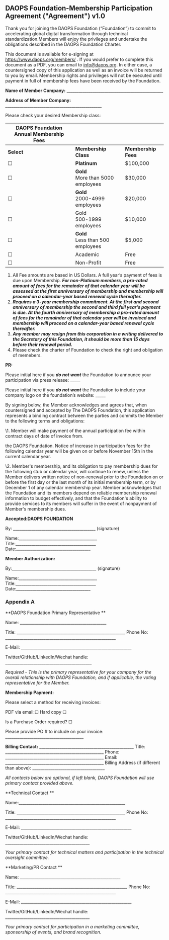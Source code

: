 ## DAOPS Foundation-Membership Participation  Agreement ("Agreement") v1.0

Thank you for joining the DAOPS Foundation (“Foundation”) to commit to accelerating global digital transformation through technical standardization.Members will enjoy the privileges and undertake the obligations described in the DAOPS Foundation Charter.

This document is available for e-signing at https://www.daops.org/members/ . If you would prefer to complete this document as a PDF, you can email to info@daops.org. In either case, a countersigned copy of this application as well as an invoice will be returned to you by email. Membership rights and privileges will not be executed until payment in full of membership fees have been received by the Foundation. 

**Name of Member Company:** ________________________________________________

**Address of Member Company:** ________________________________________________

Please check your desired Membership class:

| **DAOPS Foundation Annual Membership Fees** |                                       |                     |
| ------------------------------------------- | ------------------------------------- | ------------------- |
| **Select**                                  | **Membership Class**                  | **Membership Fees** |
| ☐                                           | **Platinum**                          | $100,000            |
| ☐                                           | **Gold**<br/>More than 5000 employees | $30,000             |
| ☐                                           | **Gold**<br/>2000-4999 employees      | $20,000             |
| ☐                                           | Gold<br/>500-1999 employees           | $10,000             |
| ☐                                           | **Gold**<br/>Less than 500 employees  | $5,000              |
| ☐                                           | Academic                              | Free                |
| ☐                                           | Non-Profit                            | Free                |

1. All Fee amounts are based in US Dollars. A full year’s payment of fees is due upon Membership. ***For non-Platinum members, a pro-rated amount of fees for the remainder of that calendar year will be assessed at the first anniversary of membership and membership will proceed on a calendar-year based renewal cycle thereafter.*** 
2. ***Requires a 3-year membership commitment. At the first and second anniversary of membership the second and third full year’s payment is due. At the fourth anniversary of membership a pro-rated amount of fees for the remainder of that calendar year will be invoiced and membership will proceed on a calendar-year based renewal cycle thereafter.*** 
3. ***Any member may resign from this corporation in a writing delivered to the Secretary of this Foundation, it should be more than 15 days before their renewal period.***
4. Please check the charter of Foundation to check the right and obligation of memebers.

**PR:** 

Please initial here if you ***do not want*** the Foundation to announce your participation via press release: _____ 

Please initial here if you ***do not want*** the Foundation to include your company logo on the foundation’s website: _____ 

By signing below, the Member acknowledges and agrees that, when countersigned and accepted by The DAOPS Foundation, this application represents a binding contract between the parties and commits the Member to the following terms and obligations: 

\1. Member will make payment of the annual participation fee within contract days of date of invoice from.

the DAOPS Foundation. Notice of increase in participation fees for the following calendar year will be given on or before November 15th in the current calendar year. 

\2. Member's membership, and its obligation to pay membership dues for the following stub or calendar year, will continue to renew, unless the Member delivers written notice of non-renewal prior to the  Foundation on or before the first day or the last month of its initial membership term, or by December 1 of any calendar membership year. Member acknowledges that the Foundation and its members depend on reliable membership renewal information to budget effectively, and that the Foundation's ability to provide services to its members will suffer in the event of nonpayment of Member's membership dues. 

**Accepted:DAOPS FOUNDATION** 

By: _________________________________________   (signature) 

Name:_______________________________________ Title:________________________________________ Date:_____________________________________



**Member Authorization:** 

By:__________________________________________ (signature) 

Name:_______________________________________ Title:________________________________________ Date:_____________________________________


### Appendix A

**DAOPS Foundation Primary Representative **

Name: ___________________________________________ 

Title: ______________________________________________________
Phone No: _______________________________________________________ 

E-Mail: _______________________________________________________ 

Twitter/GitHub/LinkedIn/Wechat handle: ___________________________________________ 

*Required - This is the primary representative for your company for the overall relationship with DAOPS Foundation, and if applicable, the voting representative for the Member.* 

**Membership Payment:** 

Please select a method for receiving invoices: 

PDF via email:☐	Hard copy ☐ 

Is a Purchase Order required? ☐

Please provide PO # to include on your invoice: _______________________________________ 

**Billing Contact:** _______________________________________________
Title: _________________________________________________
Phone: _________________________________________________
Email: _________________________________________________
Billing Address (if different than above): ____________________________________ 

*All contacts below are optional, if left blank, DAOPS Foundation will use primary contact provided above.* 

**Technical Contact ** 

Name:_____________________________________________________ 

Title: ______________________________________________________
Phone No: _______________________________________________________ 

E-Mail: _______________________________________________________ 

Twitter/GitHub/LinkedIn/Wechat handle: __________________________________________ 

*Your primary contact for technical matters and participation in the technical oversight committee.* 

**Marketing/PR Contact **

Name: __________________________________________________ 

Title: _______________________________________________________
Phone No: _______________________________________________________ 

E-Mail: _______________________________________________________ 

Twitter/GitHub/LinkedIn/Wechat handle: __________________________________________ 

*Your primary contact for participation in a marketing committee, sponsorship of events, and brand recognition.* 